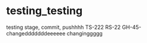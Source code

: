 # testing_testing
testing stage, commit, pushhhh
TS-222
RS-22
GH-45-changedddddddeeeeee
changinggggg

